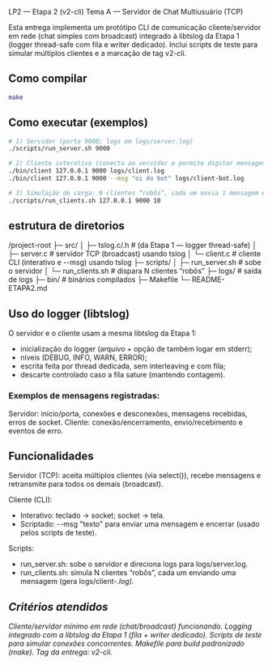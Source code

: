 LP2 — Etapa 2 (v2-cli)
Tema A — Servidor de Chat Multiusuário (TCP)

Esta entrega implementa um protótipo CLI de comunicação cliente/servidor em rede (chat simples com broadcast) integrado à libtslog da Etapa 1 (logger thread-safe com fila e writer dedicado). Inclui scripts de teste para simular múltiplos clientes e a marcação de tag v2-cli.

## Como compilar
```bash
make
```

## Como executar (exemplos)
```bash
# 1) Servidor (porta 9000; logs em logs/server.log)
./scripts/run_server.sh 9000

# 2) Cliente interativo (conecta ao servidor e permite digitar mensagens)
./bin/client 127.0.0.1 9000 logs/client.log
./bin/client 127.0.0.1 9000 --msg "oi do bot" logs/client-bot.log

# 3) Simulação de carga: N clientes “robôs”, cada um envia 1 mensagem e encerra
./scripts/run_clients.sh 127.0.0.1 9000 10
```

## estrutura de diretorios

/project-root
  ├─ src/
  │   ├─ tslog.c/.h              # (da Etapa 1 — logger thread-safe)
  │   ├─ server.c                # servidor TCP (broadcast) usando tslog
  │   └─ client.c                # cliente CLI (interativo e --msg) usando tslog
  ├─ scripts/
  │   ├─ run_server.sh           # sobe o servidor
  │   └─ run_clients.sh          # dispara N clientes “robôs”
  ├─ logs/                       # saída de logs
  ├─ bin/                        # binários compilados
  ├─ Makefile
  └─ README-ETAPA2.md



## Uso do logger (libtslog)

O servidor e o cliente usam a mesma libtslog da Etapa 1:
- inicialização do logger (arquivo + opção de também logar em stderr);
- níveis (DEBUG, INFO, WARN, ERROR);
- escrita feita por thread dedicada, sem interleaving e com fila;
- descarte controlado caso a fila sature (mantendo contagem).

### Exemplos de mensagens registradas:

Servidor: início/porta, conexões e desconexões, mensagens recebidas, erros de socket.
Cliente: conexão/encerramento, envio/recebimento e eventos de erro.

## Funcionalidades

Servidor (TCP): aceita múltiplos clientes (via select()), recebe mensagens e retransmite para todos os demais (broadcast).

Cliente (CLI):
- Interativo: teclado → socket; socket → tela.
- Scriptado: --msg "texto" para enviar uma mensagem e encerrar (usado pelos scripts de teste).

Scripts:

- run_server.sh: sobe o servidor e direciona logs para logs/server.log.
- run_clients.sh: simula N clientes “robôs”, cada um enviando uma mensagem (gera logs/client-<i>.log).

## Critérios atendidos

Cliente/servidor mínimo em rede (chat/broadcast) funcionando.
Logging integrado com a libtslog da Etapa 1 (fila + writer dedicado).
Scripts de teste para simular conexões concorrentes.
Makefile para build padronizado (make).
Tag da entrega: v2-cli.
